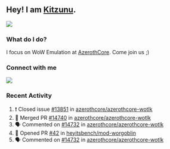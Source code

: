## Hey! I am [Kitzunu](https://Github.com/Kitzunu).

<!--<a href="https://github-readme-stats.kitzunu.vercel.app/api?username=Kitzunu&show_icons=true&theme=dark">
  <img align="center" src="https://github-readme-stats.kitzunu.vercel.app/api?username=Kitzunu&show_icons=true&theme=dark" />
</a>-->
<a href="https://github-readme-stats.kitzunu.vercel.app/api?username=Kitzunu&show_icons=true&theme=dark">
  <img align="center" src="https://github-readme-stats.vercel.app/api/top-langs/?username=Kitzunu&layout=compact&theme=dark" />
</a>

### What do I do?

I focus on WoW Emulation at [AzerothCore](https://Github.com/AzerothCore). Come join us ;)

### Connect with me
[![](https://img.shields.io/badge/AzerothCore%20Discord-Connect%20with%20me!-green)](https://discord.com/invite/gkt4y2x)

### Recent Activity

<!--START_SECTION:activity-->
1. ❗️ Closed issue [#13851](https://github.com/azerothcore/azerothcore-wotlk/issues/13851) in [azerothcore/azerothcore-wotlk](https://github.com/azerothcore/azerothcore-wotlk)
2. 🎉 Merged PR [#14740](https://github.com/azerothcore/azerothcore-wotlk/pull/14740) in [azerothcore/azerothcore-wotlk](https://github.com/azerothcore/azerothcore-wotlk)
3. 🗣 Commented on [#14732](https://github.com/azerothcore/azerothcore-wotlk/issues/14732) in [azerothcore/azerothcore-wotlk](https://github.com/azerothcore/azerothcore-wotlk)
4. 💪 Opened PR [#42](https://github.com/heyitsbench/mod-worgoblin/pull/42) in [heyitsbench/mod-worgoblin](https://github.com/heyitsbench/mod-worgoblin)
5. 🗣 Commented on [#14732](https://github.com/azerothcore/azerothcore-wotlk/issues/14732) in [azerothcore/azerothcore-wotlk](https://github.com/azerothcore/azerothcore-wotlk)
<!--END_SECTION:activity-->
